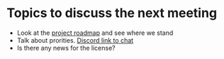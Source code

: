 # Topics to discuss the next meeting

- Look at the [project roadmap](https://github.com/orgs/espanso/projects/1) and see where we stand
- Talk about prorities. [Discord link to chat](https://discord.com/channels/884163483409731584/1013902954350248008/1225773043985682553)
- Is there any news for the license?
